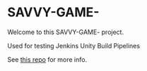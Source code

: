 # SAVVY-GAME-

Welcome to this SAVVY-GAME- project.

Used for testing Jenkins Unity Build Pipelines

See [this repo](https://github.com/Hassoun00/CI-Research-SAVVY) for more info.

